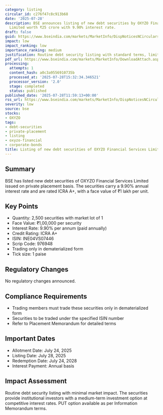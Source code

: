 ```yaml
---
category: listing
circular_id: c276f47c8c913b68
date: '2025-07-28'
description: BSE announces listing of new debt securities by OXYZO Financial Services
  Limited worth ₹25 crore with 9.90% interest rate.
draft: false
guid: https://www.bseindia.com/markets/MarketInfo/DispNoticesNCirculars.aspx?Noticeid={FA73C75A-5A5F-4801-B842-9B1F8241A3F3}&noticeno=20250728-32&dt=07/28/2025&icount=32&totcount=66&flag=0
impact: low
impact_ranking: low
importance_ranking: medium
justification: Routine debt security listing with standard terms, limited market impact
pdf_url: https://www.bseindia.com/markets/MarketInfo/DownloadAttach.aspx?id=20250728-32&attachedId=
processing:
  attempts: 1
  content_hash: a0c3a9556910735b
  processed_at: '2025-07-28T15:32:34.346521'
  processor_version: '2.0'
  stage: completed
  status: published
published_date: '2025-07-28T11:59:13+00:00'
rss_url: https://www.bseindia.com/markets/MarketInfo/DispNoticesNCirculars.aspx?Noticeid={FA73C75A-5A5F-4801-B842-9B1F8241A3F3}&noticeno=20250728-32&dt=07/28/2025&icount=32&totcount=66&flag=0
severity: low
source: bse
stocks:
- OXYZO
tags:
- debt-securities
- private-placement
- listing
- oxyzo-financial
- corporate-bonds
title: Listing of new debt securities of OXYZO Financial Services Limited
---
```


## Summary

BSE has listed new debt securities of OXYZO Financial Services Limited issued on private placement basis. The securities carry a 9.90% annual interest rate and are rated ICRA A+, with a face value of ₹1 lakh per unit.

## Key Points

- Quantity: 2,500 securities with market lot of 1
- Face Value: ₹1,00,000 per security
- Interest Rate: 9.90% per annum (paid annually)
- Credit Rating: ICRA A+
- ISIN: INE04VS07446
- Scrip Code: 976948
- Trading only in dematerialized form
- Tick size: 1 paise

## Regulatory Changes

No regulatory changes announced.

## Compliance Requirements

- Trading members must trade these securities only in dematerialized form
- Securities to be traded under the specified ISIN number
- Refer to Placement Memorandum for detailed terms

## Important Dates

- Allotment Date: July 24, 2025
- Listing Date: July 28, 2025
- Redemption Date: July 24, 2028
- Interest Payment: Annual basis

## Impact Assessment

Routine debt security listing with minimal market impact. The securities provide institutional investors with a medium-term investment option at competitive interest rates. PUT option available as per Information Memorandum terms.